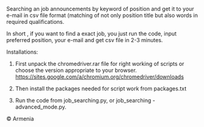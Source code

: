 Searching an job announcements by keyword of position and get it to your e-mail in csv file format (matching of not only position title but also words in required qualifications.

In short , 
if you want to find a exact job, you just run the code, input preferred position, your e-mail and get csv file in 2-3 minutes.

Installations:
1. First unpack the chromedriver.rar file for right working of scripts or choose the version appropriate to your browser.
https://sites.google.com/a/chromium.org/chromedriver/downloads

2. Then install the packages needed for script work from packages.txt

3. Run the code from job_searching.py, or job_searching - advanced_mode.py.

© Armenia
